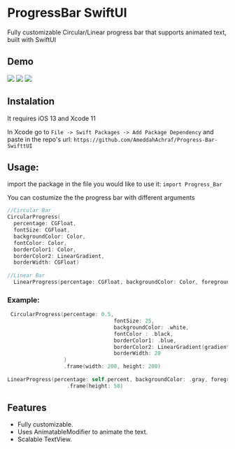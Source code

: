 # ProgressBar SwiftUI
Fully customizable Circular/Linear progress bar that supports animated text, built with SwiftUI
## Demo
![](https://media.giphy.com/media/H6uUV80fpRvQiMs9I5/giphy.gif)
![](https://media.giphy.com/media/U6pQB1IWH1xPEU3qEX/giphy.gif)
![](https://media.giphy.com/media/U1mmlut5jLpWDt4wFs/giphy.gif)

## Instalation

It requires iOS 13 and Xcode 11

In Xcode go to `File -> Swift Packages -> Add Package Dependency` and paste in the repo's url: `https://github.com/AmeddahAchraf/Progress-Bar-SwifttUI`

## Usage:

import the package in the file you would like to use it: `import Progress_Bar`

You can costumize the the progress bar with different arguments
```swift
//Circular Bar
CircularProgress(
  percentage: CGFloat,
  fontSize: CGFloat,
  backgroundColor: Color,
  fontColor: Color,
  borderColor1: Color,
  borderColor2: LinearGradient,
  borderWidth: CGFloat)
  
//Linear Bar  
  LinearProgress(percentage: CGFloat, backgroundColor: Color, foregroundColor: LinearGradient)
```
### Example:
```swift
 CircularProgress(percentage: 0.5,
                                  fontSize: 25,
                                  backgroundColor: .white,
                                  fontColor : .black,
                                  borderColor1: .blue,
                                  borderColor2: LinearGradient(gradient: Gradient(colors: [.pink, .blue]),startPoint: .top, endPoint: .bottom),
                                  borderWidth: 20
                  )
                  .frame(width: 200, height: 200)
                
LinearProgress(percentage: self.percent, backgroundColor: .gray, foregroundColor: LinearGradient(gradient: Gradient(colors: [.pink, .pink]),startPoint: .leading, endPoint: .trailing))
                   .frame(height: 50)
```
## Features

* Fully customizable.
* Uses AnimatableModifier to animate the text.
* Scalable TextView.



